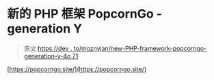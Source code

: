 # 新的 PHP 框架 PopcornGo - generation Y

> 原文:[https://dev . to/moznyjan/new-PHP-framework-popcorngo-generation-y-4o 71](https://dev.to/moznyjan/new-php-framework-popcorngo-generation-y-4o71)

[https://popcorngo.site/](https://popcorngo.site/)